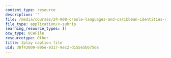 ```yaml
---
content_type: resource
description: ''
file: /media/courses/24-908-creole-languages-and-caribbean-identities-spring-2017/38f43009995e93179ec2d155e5b6756a_Q2uUFNDuRFk.srt
file_type: application/x-subrip
learning_resource_types: []
ocw_type: OCWFile
resourcetype: Other
title: 3play caption file
uid: 38f43009-995e-9317-9ec2-d155e5b6756a
---
```

